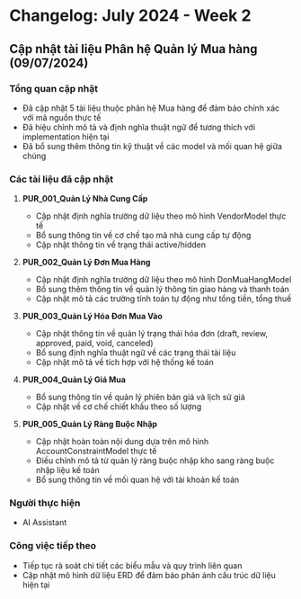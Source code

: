 # Changelog: July 2024 - Week 2

## Cập nhật tài liệu Phân hệ Quản lý Mua hàng (09/07/2024)

### Tổng quan cập nhật
- Đã cập nhật 5 tài liệu thuộc phân hệ Mua hàng để đảm bảo chính xác với mã nguồn thực tế
- Đã hiệu chỉnh mô tả và định nghĩa thuật ngữ để tương thích với implementation hiện tại
- Đã bổ sung thêm thông tin kỹ thuật về các model và mối quan hệ giữa chúng

### Các tài liệu đã cập nhật
1. **PUR_001_Quản Lý Nhà Cung Cấp**
   - Cập nhật định nghĩa trường dữ liệu theo mô hình VendorModel thực tế
   - Bổ sung thông tin về cơ chế tạo mã nhà cung cấp tự động
   - Cập nhật thông tin về trạng thái active/hidden

2. **PUR_002_Quản Lý Đơn Mua Hàng**
   - Cập nhật định nghĩa trường dữ liệu theo mô hình DonMuaHangModel
   - Bổ sung thêm thông tin về quản lý thông tin giao hàng và thanh toán
   - Cập nhật mô tả các trường tính toán tự động như tổng tiền, tổng thuế

3. **PUR_003_Quản Lý Hóa Đơn Mua Vào**
   - Cập nhật thông tin về quản lý trạng thái hóa đơn (draft, review, approved, paid, void, canceled)
   - Bổ sung định nghĩa thuật ngữ về các trạng thái tài liệu
   - Cập nhật mô tả về tích hợp với hệ thống kế toán

4. **PUR_004_Quản Lý Giá Mua**
   - Bổ sung thông tin về quản lý phiên bản giá và lịch sử giá
   - Cập nhật về cơ chế chiết khấu theo số lượng

5. **PUR_005_Quản Lý Ràng Buộc Nhập**
   - Cập nhật hoàn toàn nội dung dựa trên mô hình AccountConstraintModel thực tế
   - Điều chỉnh mô tả từ quản lý ràng buộc nhập kho sang ràng buộc nhập liệu kế toán
   - Bổ sung thông tin về mối quan hệ với tài khoản kế toán

### Người thực hiện
- AI Assistant

### Công việc tiếp theo
- Tiếp tục rà soát chi tiết các biểu mẫu và quy trình liên quan
- Cập nhật mô hình dữ liệu ERD để đảm bảo phản ánh cấu trúc dữ liệu hiện tại